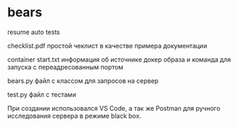 # bears
resume auto tests

checklist.pdf простой чеклист в качестве примера документации

container start.txt информация об источнике докер образа и команда для запуска с переадресованным портом

bears.py файл с классом для запросов на сервер

test.py файл с тестами

При создании использовался VS Code, а так же Postman для ручного исследования сервера в режиме black box.
